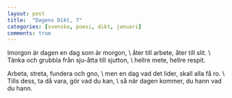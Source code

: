 ```yaml
---
layout: post
title:  "Dagens Dikt, 7"
categories: [svenska, poesi, dikt, januari]
comments: true
---
```


Imorgon är dagen en dag som är morgon, \\
åter till arbete, åter till slit. \\
Tänka och grubbla från sju-åtta till sjutton, \\
hellre mete, hellre respit.

Arbeta, streta, fundera och gno, \\
men en dag vad det lider, skall alla få ro. \\
Tills dess, ta då vara, gör vad du kan, \\
så när dagen kommer, du hann vad du hann.
